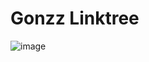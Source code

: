# Gonzz Linktree

![image](https://github.com/user-attachments/assets/1f8f8731-0dc6-42c8-93cb-a1e698b77934)
